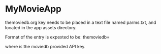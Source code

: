 # MyMovieApp
themoviedb.org key needs to be placed in a text file named parms.txt, and located in the app assets directory.

Format of the entry is expexted to be:
themoviedb=<key>

where <key> is the moviedb provided API key.
